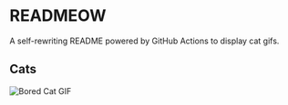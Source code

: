# READMEOW

A self-rewriting README powered by GitHub Actions to display cat gifs.

## Cats

![Bored Cat GIF](https://media2.giphy.com/media/v1.Y2lkPTlhY2QwMmRhdWttODRkdzh2M3p5dDU5MXgxYTU1NTJ4ZXM2cXl2bWx6aDk2aHJ4eCZlcD12MV9naWZzX3NlYXJjaCZjdD1n/mlvseq9yvZhba/200.gif)
